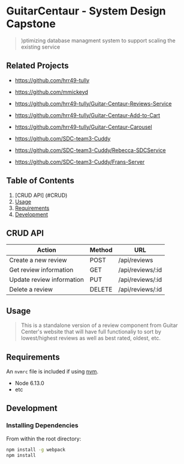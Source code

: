 # GuitarCentaur - System Design Capstone

> )ptimizing database managment system to support scaling the existing service

## Related Projects

  - https://github.com/hrr49-tully
  - https://github.com/mmickeyd
  - https://github.com/hrr49-tully/Guitar-Centaur-Reviews-Service
  - https://github.com/hrr49-tully/Guitar-Centaur-Add-to-Cart
  - https://github.com/hrr49-tully/Guitar-Centaur-Carousel

  - https://github.com/SDC-team3-Cuddy
  - https://github.com/SDC-team3-Cuddy/Rebecca-SDCService
  - https://github.com/SDC-team3-Cuddy/Frans-Server

## Table of Contents

1. [CRUD API] (#CRUD)
2. [Usage](#Usage)
3. [Requirements](#requirements)
4. [Development](#development)

## CRUD API

Action | Method | URL
-------|--------|-----
Create a new review | POST | /api/reviews
Get review information | GET | /api/reviews/:id
Update review information | PUT | /api/reviews/:id
Delete a review | DELETE | /api/reviews/:id

## Usage

> This is a standalone version of a review component from Guitar Center's website that will have full functionaliy to sort by lowest/highest reviews as well as best rated, oldest, etc.

## Requirements

An `nvmrc` file is included if using [nvm](https://github.com/creationix/nvm).

- Node 6.13.0
- etc

## Development

### Installing Dependencies

From within the root directory:

```sh
npm install -g webpack
npm install
```

